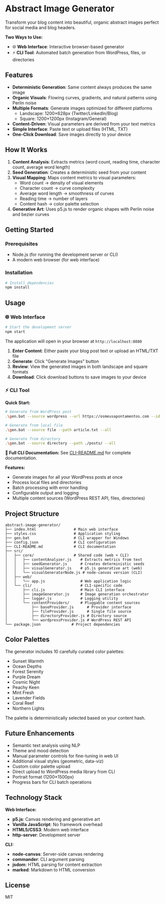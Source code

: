 # Abstract Image Generator

Transform your blog content into beautiful, organic abstract images perfect for social media and blog headers.

**Two Ways to Use:**
- 🌐 **Web Interface**: Interactive browser-based generator
- ⚡ **CLI Tool**: Automated batch generation from WordPress, files, or directories

## Features

- **Deterministic Generation**: Same content always produces the same image
- **Organic Visuals**: Flowing curves, gradients, and natural patterns using Perlin noise
- **Multiple Formats**: Generate images optimized for different platforms
  - Landscape: 1200×628px (Twitter/LinkedIn/Blog)
  - Square: 1200×1200px (Instagram/General)
- **Content-Driven**: Visual parameters are derived from your text metrics
- **Simple Interface**: Paste text or upload files (HTML, TXT)
- **One-Click Download**: Save images directly to your device

## How It Works

1. **Content Analysis**: Extracts metrics (word count, reading time, character count, average word length)
2. **Seed Generation**: Creates a deterministic seed from your content
3. **Visual Mapping**: Maps content metrics to visual parameters:
   - Word count → density of visual elements
   - Character count → curve complexity
   - Average word length → smoothness of curves
   - Reading time → number of layers
   - Content hash → color palette selection
4. **Generative Art**: Uses p5.js to render organic shapes with Perlin noise and bezier curves

## Getting Started

### Prerequisites

- Node.js (for running the development server or CLI)
- A modern web browser (for web interface)

### Installation

```bash
# Install dependencies
npm install
```

## Usage

### 🌐 Web Interface

```bash
# Start the development server
npm start
```

The application will open in your browser at `http://localhost:8080`

1. **Enter Content**: Either paste your blog post text or upload an HTML/TXT file
2. **Generate**: Click "Generate Images" button
3. **Review**: View the generated images in both landscape and square formats
4. **Download**: Click download buttons to save images to your device

### ⚡ CLI Tool

**Quick Start:**
```bash
# Generate from WordPress post
.\gen.bat --source wordpress --url https://osmeusapontamentos.com --id 26136

# Generate from local file
.\gen.bat --source file --path article.txt --all

# Generate from directory
.\gen.bat --source directory --path ./posts/ --all
```

**📖 Full CLI Documentation:** See [CLI-README.md](CLI-README.md) for complete documentation.

**Features:**
- Generate images for all your WordPress posts at once
- Process local files and directories
- Batch processing with error handling
- Configurable output and logging
- Multiple content sources (WordPress REST API, files, directories)

## Project Structure

```
abstract-image-generator/
├── index.html                 # Main web interface
├── styles.css                 # Application styling
├── gen.bat                    # CLI wrapper for Windows
├── config.json                # CLI configuration
├── CLI-README.md              # CLI documentation
├── src/
│   ├── core/                  # Shared code (web + CLI)
│   │   ├── contentAnalyzer.js    # Extracts metrics from text
│   │   ├── seedGenerator.js      # Creates deterministic seeds
│   │   ├── visualGenerator.js    # p5.js generative art (web)
│   │   └── visualGeneratorNode.js # node-canvas version (CLI)
│   ├── web/
│   │   └── app.js                # Web application logic
│   └── cli/                      # CLI-specific code
│       ├── cli.js                # Main CLI interface
│       ├── imageGenerator.js     # Image generation orchestrator
│       ├── logger.js             # Logging utility
│       └── contentProviders/     # Pluggable content sources
│           ├── baseProvider.js      # Provider interface
│           ├── fileProvider.js      # Single file source
│           ├── directoryProvider.js # Directory source
│           └── wordpressProvider.js # WordPress REST API
└── package.json              # Project dependencies
```

## Color Palettes

The generator includes 10 carefully curated color palettes:
- Sunset Warmth
- Ocean Depths
- Forest Serenity
- Purple Dream
- Cosmic Night
- Peachy Keen
- Mint Fresh
- Lavender Fields
- Coral Reef
- Northern Lights

The palette is deterministically selected based on your content hash.

## Future Enhancements

- Semantic text analysis using NLP
- Theme and mood detection
- Manual parameter controls for fine-tuning in web UI
- Additional visual styles (geometric, data-viz)
- Custom color palette upload
- Direct upload to WordPress media library from CLI
- Portrait format (1200×1500px)
- Progress bars for CLI batch operations

## Technology Stack

**Web Interface:**
- **p5.js**: Canvas rendering and generative art
- **Vanilla JavaScript**: No framework overhead
- **HTML5/CSS3**: Modern web interface
- **http-server**: Development server

**CLI:**
- **node-canvas**: Server-side canvas rendering
- **commander**: CLI argument parsing
- **jsdom**: HTML parsing for content extraction
- **marked**: Markdown to HTML conversion

## License

MIT

